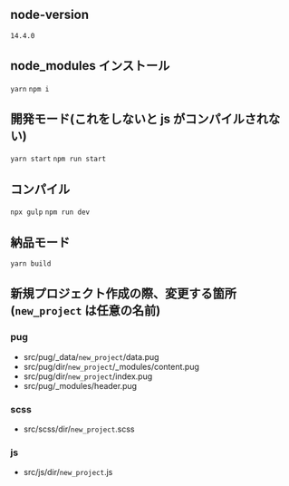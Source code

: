 
## node-version
`14.4.0`

## node_modules インストール
`yarn`
`npm i`

## 開発モード(これをしないと js がコンパイルされない)
`yarn start`
`npm run start`

## コンパイル
`npx gulp`
`npm run dev`

## 納品モード
`yarn build`

## 新規プロジェクト作成の際、変更する箇所(`new_project` は任意の名前)
### pug
   * src/pug/_data/`new_project`/data.pug
   * src/pug/dir/`new_project`/_modules/content.pug
   * src/pug/dir/`new_project`/index.pug
   * src/pug/_modules/header.pug

### scss
  * src/scss/dir/`new_project`.scss

### js
  * src/js/dir/`new_project`.js
